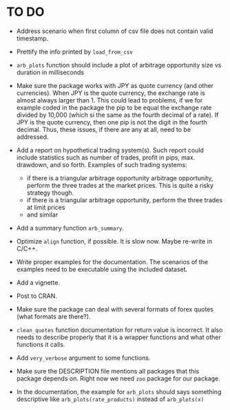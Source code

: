 # TO DO

- Address scenario when first column of csv file does not contain valid timestamp.

- Prettify the info printed by `load_from_csv`

- `arb_plots` function should include a plot of arbitrage opportunity size vs 
duration in milliseconds

- Make sure the package works with JPY as quote currency (and other currencies).
When JPY is the quote currency, the exchange rate is almost always larger than 1.
This could lead to problems, if we for example coded in the package the pip to be equal
the exchange rate divided by 10,000 (which si the same as the fourth decimal of a rate). 
If JPY is the quote currency, then one pip is not the digit in the fourth decimal.
Thus, these issues, if there are any at all, need to be addressed.

- Add a report on hypothetical trading system(s). Such report could include statistics
such as number of trades, profit in pips, max. drawdown, and so forth. Examples
of such trading systems:
    - if there is a triangular arbitrage opportunity arbitrage opportunity, perform the three trades
at the market prices. This is quite a risky strategy though.
    - if there is a triangular arbitrage opportunity, perform the three trades at limit prices
    - and similar

- Add a summary function `arb_summary`.

- Optimize `align` function, if possible. It is slow now. Maybe re-write in C/C++.

- Write proper examples for the documentation. The scenarios of the examples need to be
executable using the included dataset.

- Add a vignette.

- Post to CRAN.

- Make sure the package can deal with several formats of forex quotes (what formats are there?).

- `clean_quotes` function documentation for return value is incorrect. It also needs
to describe properly that it is a wrapper functions and what other functions it calls.

- Add `very_verbose` argument to some functions.

- Make sure the DESCRIPTION file mentions all packages that this package depends on. 
Right now we need `zoo` package for our package.

- In the documentation, the example for `arb_plots` should says something descriptive
like `arb_plots(rate_products)` instead of `arb_plots(x)`

